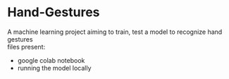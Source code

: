 # Hand-Gestures
A machine learning project aiming to train, test a model to recognize hand gestures
<br> files present:
- google colab notebook
- running the model locally
